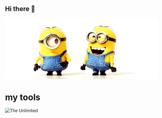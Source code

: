 ## Hi there 👋

<img src="https://github.com/nsazhi/nsazhi/blob/main/K0tD.gif" alt="The Unlimited" width="600">

# my tools
<img src="[Pythonf](https://github.com/nsazhi/nsazhi/blob/main/icons8-python.gif)" alt="The Unlimited" width="50">
